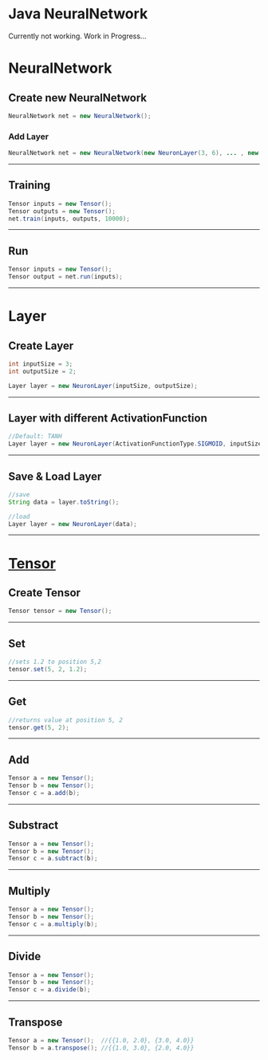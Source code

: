 # Java NeuralNetwork

Currently not working.
Work in Progress...

# NeuralNetwork
## Create new NeuralNetwork

```JAVA 
NeuralNetwork net = new NeuralNetwork();
```

### Add Layer

```JAVA 
NeuralNetwork net = new NeuralNetwork(new NeuronLayer(3, 6), ... , new NeuronLayer(6, 1));
```

***
## Training
```JAVA
Tensor inputs = new Tensor();
Tensor outputs = new Tensor();
net.train(inputs, outputs, 10000);
```

***

## Run

```JAVA
Tensor inputs = new Tensor();
Tensor output = net.run(inputs);
```

***

# Layer

## Create Layer
```JAVA
int inputSize = 3;
int outputSize = 2;

Layer layer = new NeuronLayer(inputSize, outputSize);
```
***
## Layer with different ActivationFunction
```JAVA
//Default: TANH
Layer layer = new NeuronLayer(ActivationFunctionType.SIGMOID, inputSize, outputSize);
```
***
## Save & Load Layer
```JAVA
//save
String data = layer.toString();
```
```JAVA
//load
Layer layer = new NeuronLayer(data);
```
***

# [Tensor](https://github.com/Toom-boop/Java-Tensor)
## Create Tensor
```JAVA
Tensor tensor = new Tensor();
```
***
## Set
```JAVA
//sets 1.2 to position 5,2
tensor.set(5, 2, 1.2);
```
***
## Get
```JAVA
//returns value at position 5, 2
tensor.get(5, 2);
```
***
## Add
```JAVA
Tensor a = new Tensor();
Tensor b = new Tensor();
Tensor c = a.add(b);
```
***
## Substract
```JAVA
Tensor a = new Tensor();
Tensor b = new Tensor();
Tensor c = a.subtract(b);
```
***
## Multiply
```JAVA
Tensor a = new Tensor();
Tensor b = new Tensor();
Tensor c = a.multiply(b);
```
***
## Divide
```JAVA
Tensor a = new Tensor();
Tensor b = new Tensor();
Tensor c = a.divide(b);
```
***
## Transpose
```JAVA
Tensor a = new Tensor();  //{{1.0, 2.0}, {3.0, 4.0}}
Tensor b = a.transpose(); //{{1.0, 3.0}, {2.0, 4.0}}
```
